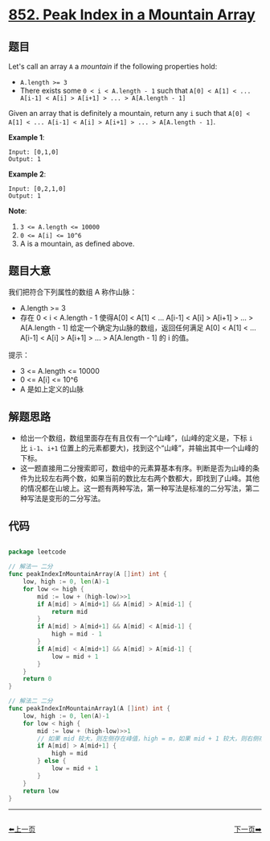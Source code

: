 # [852. Peak Index in a Mountain Array](https://leetcode.com/problems/peak-index-in-a-mountain-array/)


## 题目

Let's call an array `A` a *mountain* if the following properties hold:

- `A.length >= 3`
- There exists some `0 < i < A.length - 1` such that `A[0] < A[1] < ... A[i-1] < A[i] > A[i+1] > ... > A[A.length - 1]`

Given an array that is definitely a mountain, return any `i` such that `A[0] < A[1] < ... A[i-1] < A[i] > A[i+1] > ... > A[A.length - 1]`.

**Example 1**:

    Input: [0,1,0]
    Output: 1

**Example 2**:

    Input: [0,2,1,0]
    Output: 1

**Note**:

1. `3 <= A.length <= 10000`
2. `0 <= A[i] <= 10^6`
3. A is a mountain, as defined above.


## 题目大意

我们把符合下列属性的数组 A 称作山脉：

- A.length >= 3
- 存在 0 < i < A.length - 1 使得A[0] < A[1] < ... A[i-1] < A[i] > A[i+1] > ... > A[A.length - 1]
给定一个确定为山脉的数组，返回任何满足 A[0] < A[1] < ... A[i-1] < A[i] > A[i+1] > ... > A[A.length - 1] 的 i 的值。

提示：

- 3 <= A.length <= 10000
- 0 <= A[i] <= 10^6
- A 是如上定义的山脉
 
 

## 解题思路

- 给出一个数组，数组里面存在有且仅有一个“山峰”，(山峰的定义是，下标 `i` 比 `i-1`、`i+1` 位置上的元素都要大)，找到这个“山峰”，并输出其中一个山峰的下标。
- 这一题直接用二分搜索即可，数组中的元素算基本有序。判断是否为山峰的条件为比较左右两个数，如果当前的数比左右两个数都大，即找到了山峰。其他的情况都在山坡上。这一题有两种写法，第一种写法是标准的二分写法，第二种写法是变形的二分写法。


## 代码

```go

package leetcode

// 解法一 二分
func peakIndexInMountainArray(A []int) int {
	low, high := 0, len(A)-1
	for low <= high {
		mid := low + (high-low)>>1
		if A[mid] > A[mid+1] && A[mid] > A[mid-1] {
			return mid
		}
		if A[mid] > A[mid+1] && A[mid] < A[mid-1] {
			high = mid - 1
		}
		if A[mid] < A[mid+1] && A[mid] > A[mid-1] {
			low = mid + 1
		}
	}
	return 0
}

// 解法二 二分
func peakIndexInMountainArray1(A []int) int {
	low, high := 0, len(A)-1
	for low < high {
		mid := low + (high-low)>>1
		// 如果 mid 较大，则左侧存在峰值，high = m，如果 mid + 1 较大，则右侧存在峰值，low = mid + 1
		if A[mid] > A[mid+1] {
			high = mid
		} else {
			low = mid + 1
		}
	}
	return low
}

```


----------------------------------------------
<div style="display: flex;justify-content: space-between;align-items: center;">
<p><a href="https://books.halfrost.com/leetcode/ChapterFour/0800~0899/0851.Loud-and-Rich/">⬅️上一页</a></p>
<p><a href="https://books.halfrost.com/leetcode/ChapterFour/0800~0899/0853.Car-Fleet/">下一页➡️</a></p>
</div>
